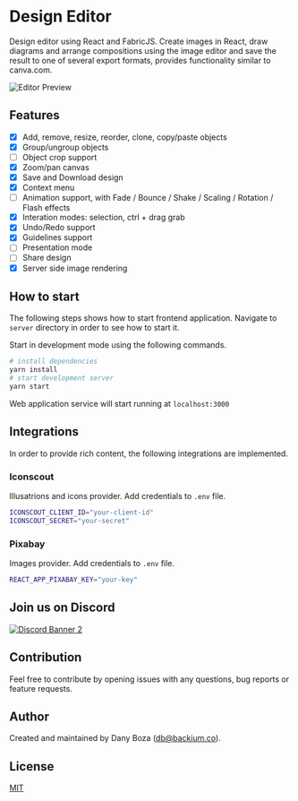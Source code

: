 # Design Editor

Design editor using React and FabricJS. Create images in React, draw diagrams and arrange compositions using the image editor and save the result to one of several export formats, provides functionality similar to canva.com.

![Editor Preview](https://i.ibb.co/12S7x7n/Screenshot-select-area-20210528170059.png)

## Features

- [x] Add, remove, resize, reorder, clone, copy/paste objects
- [x] Group/ungroup objects
- [ ] Object crop support
- [x] Zoom/pan canvas
- [x] Save and Download design
- [x] Context menu
- [ ] Animation support, with Fade / Bounce / Shake / Scaling / Rotation / Flash effects
- [x] Interation modes: selection, ctrl + drag grab
- [x] Undo/Redo support
- [x] Guidelines support
- [ ] Presentation mode
- [ ] Share design
- [x] Server side image rendering

## How to start

The following steps shows how to start frontend application. Navigate to `server` directory in order to see how to start it.

Start in development mode using the following commands.

```sh
# install dependencies
yarn install
# start development server
yarn start
```

Web application service will start running at `localhost:3000`

## Integrations

In order to provide rich content, the following integrations are implemented.

### Iconscout

Illusatrions and icons provider. Add credentials to `.env` file.

```sh
ICONSCOUT_CLIENT_ID="your-client-id"
ICONSCOUT_SECRET="your-secret"
```

### Pixabay

Images provider. Add credentials to `.env` file.

```sh
REACT_APP_PIXABAY_KEY="your-key"
```


## Join us on Discord

<p>
    <a href="https://discord.gg/HqyXEhkXNZ">
        <img src="https://discordapp.com/api/guilds/898955692491309126/widget.png?style=banner2" alt="Discord Banner 2"/>
    </a>
</p>

## Contribution

Feel free to contribute by opening issues with any questions, bug reports or feature requests.

## Author

Created and maintained by Dany Boza ([db@backium.co](https://twitter.com/xorbmoon)).

## License

[MIT](LICENSE)
